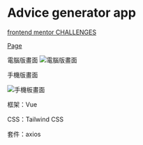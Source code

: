# Advice generator app

[frontend mentor CHALLENGES](https://www.frontendmentor.io/challenges/advice-generator-app-QdUG-13db)

[Page](https://a733181.github.io/advice-generator-app-main/)

電腦版畫面
![電腦版畫面](https://a733181.github.io/advice-generator-app-main/README-img/desktop.JPG)

手機版畫面

![手機板畫面](https://a733181.github.io/advice-generator-app-main/README-img/mobile.JPG)

框架：Vue

CSS：Tailwind CSS

套件：axios

